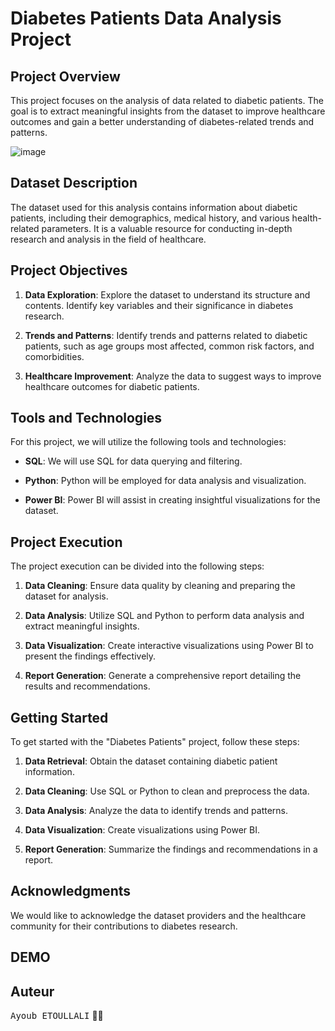 # Diabetes Patients Data Analysis Project

## Project Overview

This project focuses on the analysis of data related to diabetic patients. The goal is to extract meaningful insights from the dataset to improve healthcare outcomes and gain a better understanding of diabetes-related trends and patterns.

![image](https://github.com/Ayoub-etoullali/MeriSKILL-Internship/assets/92756846/d099edfb-1ad4-4b29-9975-1c8a44eae293)

## Dataset Description

The dataset used for this analysis contains information about diabetic patients, including their demographics, medical history, and various health-related parameters. It is a valuable resource for conducting in-depth research and analysis in the field of healthcare.

## Project Objectives

1. **Data Exploration**: Explore the dataset to understand its structure and contents. Identify key variables and their significance in diabetes research.

2. **Trends and Patterns**: Identify trends and patterns related to diabetic patients, such as age groups most affected, common risk factors, and comorbidities.

3. **Healthcare Improvement**: Analyze the data to suggest ways to improve healthcare outcomes for diabetic patients.

## Tools and Technologies

For this project, we will utilize the following tools and technologies:

- **SQL**: We will use SQL for data querying and filtering.

- **Python**: Python will be employed for data analysis and visualization.

- **Power BI**: Power BI will assist in creating insightful visualizations for the dataset.

## Project Execution

The project execution can be divided into the following steps:

1. **Data Cleaning**: Ensure data quality by cleaning and preparing the dataset for analysis.

2. **Data Analysis**: Utilize SQL and Python to perform data analysis and extract meaningful insights.

3. **Data Visualization**: Create interactive visualizations using Power BI to present the findings effectively.

4. **Report Generation**: Generate a comprehensive report detailing the results and recommendations.

## Getting Started
To get started with the "Diabetes Patients" project, follow these steps:

1. **Data Retrieval**: Obtain the dataset containing diabetic patient information.

2. **Data Cleaning**: Use SQL or Python to clean and preprocess the data.

3. **Data Analysis**: Analyze the data to identify trends and patterns.

4. **Data Visualization**: Create visualizations using Power BI.

5. **Report Generation**: Summarize the findings and recommendations in a report.

## Acknowledgments
We would like to acknowledge the dataset providers and the healthcare community for their contributions to diabetes research.

## DEMO

## Auteur
<kbd>Ayoub ETOULLALI</kbd> 👨‍💻
